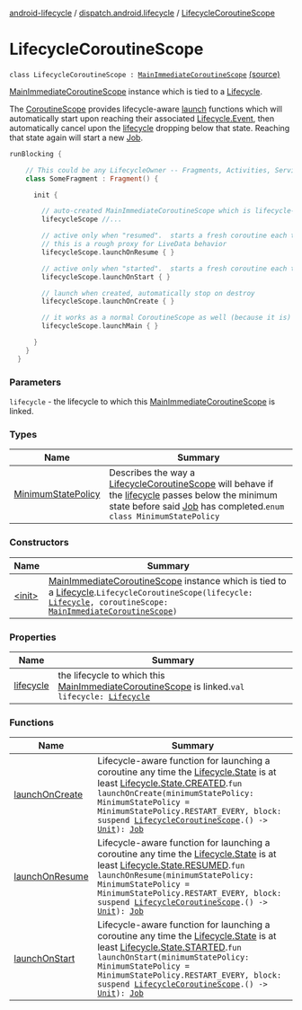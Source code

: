 [android-lifecycle](../../index.md) / [dispatch.android.lifecycle](../index.md) / [LifecycleCoroutineScope](./index.md)

# LifecycleCoroutineScope

`class LifecycleCoroutineScope : `[`MainImmediateCoroutineScope`](https://rbusarow.github.io/Dispatch/core/dispatch.core/-main-immediate-coroutine-scope/index.md) [(source)](https://github.com/RBusarow/Dispatch/tree/master/android-lifecycle/src/main/java/dispatch/android/lifecycle/LifecycleCoroutineScope.kt#L34)

[MainImmediateCoroutineScope](https://rbusarow.github.io/Dispatch/core/dispatch.core/-main-immediate-coroutine-scope/index.md) instance which is tied to a [Lifecycle](https://developer.android.com/reference/androidx/androidx/lifecycle/Lifecycle.html).

The [CoroutineScope](https://kotlin.github.io/kotlinx.coroutines/kotlinx-coroutines-core/kotlinx.coroutines/-coroutine-scope/index.html) provides lifecycle-aware [launch](https://kotlin.github.io/kotlinx.coroutines/kotlinx-coroutines-core/kotlinx.coroutines/launch.html) functions
which will automatically start upon reaching their associated [Lifecycle.Event](https://developer.android.com/reference/androidx/androidx/lifecycle/Lifecycle/Event.html),
then automatically cancel upon the [lifecycle](lifecycle.md) dropping below that state.  Reaching
that state again will start a new [Job](https://kotlin.github.io/kotlinx.coroutines/kotlinx-coroutines-core/kotlinx.coroutines/-job/index.html).

``` kotlin
runBlocking {

    // This could be any LifecycleOwner -- Fragments, Activities, Services...
    class SomeFragment : Fragment() {

      init {

        // auto-created MainImmediateCoroutineScope which is lifecycle-aware
        lifecycleScope //...

        // active only when "resumed".  starts a fresh coroutine each time
        // this is a rough proxy for LiveData behavior
        lifecycleScope.launchOnResume { }

        // active only when "started".  starts a fresh coroutine each time
        lifecycleScope.launchOnStart { }

        // launch when created, automatically stop on destroy
        lifecycleScope.launchOnCreate { }

        // it works as a normal CoroutineScope as well (because it is)
        lifecycleScope.launchMain { }

      }
    }
  }
```

### Parameters

`lifecycle` - the lifecycle to which this [MainImmediateCoroutineScope](https://rbusarow.github.io/Dispatch/core/dispatch.core/-main-immediate-coroutine-scope/index.md) is linked.

### Types

| Name | Summary |
|---|---|
| [MinimumStatePolicy](-minimum-state-policy/index.md) | Describes the way a [LifecycleCoroutineScope](https://kotlin.github.io/kotlinx.coroutines/kotlinx-coroutines-core/kotlinx.coroutines/-job/index.html) will behave if the [lifecycle](lifecycle.md) passes below the minimum state before said [Job](https://kotlin.github.io/kotlinx.coroutines/kotlinx-coroutines-core/kotlinx.coroutines/-job/index.html) has completed.`enum class MinimumStatePolicy` |

### Constructors

| Name | Summary |
|---|---|
| [&lt;init&gt;](-init-.md) | [MainImmediateCoroutineScope](https://rbusarow.github.io/Dispatch/core/dispatch.core/-main-immediate-coroutine-scope/index.md) instance which is tied to a [Lifecycle](https://developer.android.com/reference/androidx/androidx/lifecycle/Lifecycle.html).`LifecycleCoroutineScope(lifecycle: `[`Lifecycle`](https://developer.android.com/reference/androidx/androidx/lifecycle/Lifecycle.html)`, coroutineScope: `[`MainImmediateCoroutineScope`](https://rbusarow.github.io/Dispatch/core/dispatch.core/-main-immediate-coroutine-scope/index.md)`)` |

### Properties

| Name | Summary |
|---|---|
| [lifecycle](lifecycle.md) | the lifecycle to which this [MainImmediateCoroutineScope](https://rbusarow.github.io/Dispatch/core/dispatch.core/-main-immediate-coroutine-scope/index.md) is linked.`val lifecycle: `[`Lifecycle`](https://developer.android.com/reference/androidx/androidx/lifecycle/Lifecycle.html) |

### Functions

| Name | Summary |
|---|---|
| [launchOnCreate](launch-on-create.md) | Lifecycle-aware function for launching a coroutine any time the [Lifecycle.State](https://developer.android.com/reference/androidx/androidx/lifecycle/Lifecycle/State.html) is at least [Lifecycle.State.CREATED](https://developer.android.com/reference/androidx/androidx/lifecycle/Lifecycle/State.html#CREATED).`fun launchOnCreate(minimumStatePolicy: MinimumStatePolicy = MinimumStatePolicy.RESTART_EVERY, block: suspend `[`LifecycleCoroutineScope`](./index.md)`.() -> `[`Unit`](https://kotlinlang.org/api/latest/jvm/stdlib/kotlin/-unit/index.html)`): `[`Job`](https://kotlin.github.io/kotlinx.coroutines/kotlinx-coroutines-core/kotlinx.coroutines/-job/index.html) |
| [launchOnResume](launch-on-resume.md) | Lifecycle-aware function for launching a coroutine any time the [Lifecycle.State](https://developer.android.com/reference/androidx/androidx/lifecycle/Lifecycle/State.html) is at least [Lifecycle.State.RESUMED](https://developer.android.com/reference/androidx/androidx/lifecycle/Lifecycle/State.html#RESUMED).`fun launchOnResume(minimumStatePolicy: MinimumStatePolicy = MinimumStatePolicy.RESTART_EVERY, block: suspend `[`LifecycleCoroutineScope`](./index.md)`.() -> `[`Unit`](https://kotlinlang.org/api/latest/jvm/stdlib/kotlin/-unit/index.html)`): `[`Job`](https://kotlin.github.io/kotlinx.coroutines/kotlinx-coroutines-core/kotlinx.coroutines/-job/index.html) |
| [launchOnStart](launch-on-start.md) | Lifecycle-aware function for launching a coroutine any time the [Lifecycle.State](https://developer.android.com/reference/androidx/androidx/lifecycle/Lifecycle/State.html) is at least [Lifecycle.State.STARTED](https://developer.android.com/reference/androidx/androidx/lifecycle/Lifecycle/State.html#STARTED).`fun launchOnStart(minimumStatePolicy: MinimumStatePolicy = MinimumStatePolicy.RESTART_EVERY, block: suspend `[`LifecycleCoroutineScope`](./index.md)`.() -> `[`Unit`](https://kotlinlang.org/api/latest/jvm/stdlib/kotlin/-unit/index.html)`): `[`Job`](https://kotlin.github.io/kotlinx.coroutines/kotlinx-coroutines-core/kotlinx.coroutines/-job/index.html) |
